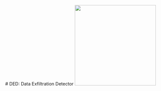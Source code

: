<p align="center">
# DED: Data Exfiltration Detector

  <img width="256" height="256" src="https://github.com/mr-umar/DED/assets/92973740/7a865a54-9611-480a-a177-111402029c09">
</p>



